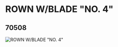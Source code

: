 # ROWN W/BLADE "NO. 4"
## 70508
![ROWN W/BLADE "NO. 4"](https://lc-www-live-s.legocdn.com/media/bricks/5/2/4654145.jpg)